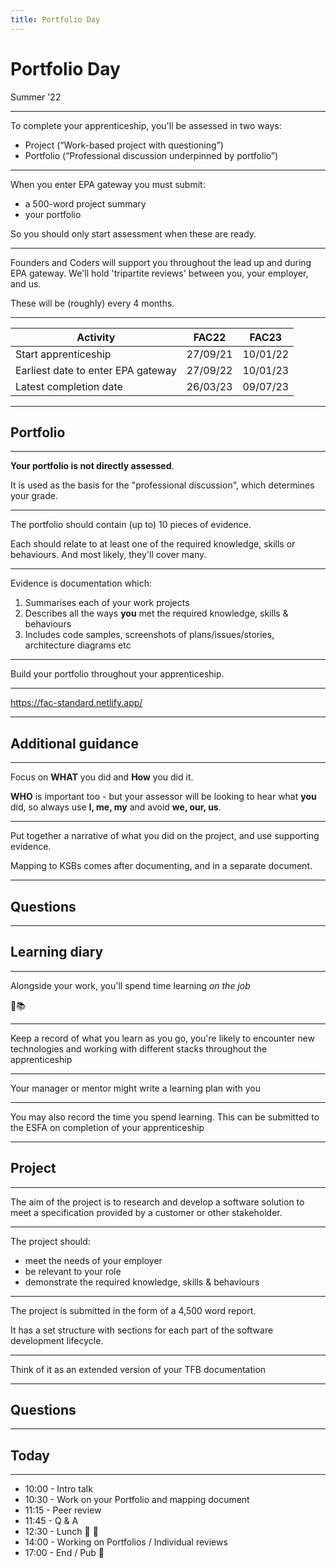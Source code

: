 ```yaml
---
title: Portfolio Day
---
```


# Portfolio Day

Summer '22

---

To complete your apprenticeship, you'll be assessed in two ways:

- Project (“Work-based project with questioning”)
- Portfolio (“Professional discussion underpinned by portfolio”)

---

When you enter EPA gateway you must submit:

- a 500-word project summary
- your portfolio

So you should only start assessment when these are ready.

---

Founders and Coders will support you throughout the lead up and during EPA gateway. We'll hold 'tripartite reviews' between you, your employer, and us.

These will be (roughly) every 4 months.

---

| Activity                           | FAC22    | FAC23    |
| ---------------------------------- | -------- | -------- |
| Start apprenticeship               | 27/09/21 | 10/01/22 |
| Earliest date to enter EPA gateway | 27/09/22 | 10/01/23 |
| Latest completion date             | 26/03/23 | 09/07/23 |

---

## Portfolio

---

**Your portfolio is not directly assessed**.

It is used as the basis for the "professional discussion", which determines your grade.

---

The portfolio should contain (up to) 10 pieces of evidence.

Each should relate to at least one of the required knowledge, skills or behaviours. And most likely, they'll cover many.

---

Evidence is documentation which:

1. Summarises each of your work projects
1. Describes all the ways **you** met the required knowledge, skills & behaviours
1. Includes code samples, screenshots of plans/issues/stories, architecture diagrams etc

---

Build your portfolio throughout your apprenticeship.

---

https://fac-standard.netlify.app/

---

## Additional guidance

---

Focus on **WHAT** you did and **How** you did it.

**WHO** is important too - but your assessor will be looking to hear what **you** did, so always use **I, me, my** and avoid **we, our, us**.

---

Put together a narrative of what you did on the project, and use supporting evidence.

Mapping to KSBs comes after documenting, and in a separate document.

---

## Questions

---

## Learning diary

---

Alongside your work, you'll spend time learning _on the job_

💼📚

---

Keep a record of what you learn as you go, you're likely to encounter new technologies and working with different stacks throughout the apprenticeship

---

Your manager or mentor might write a learning plan with you

---

You may also record the time you spend learning. This can be submitted to the ESFA on completion of your apprenticeship

---

## Project

---

The aim of the project is to research and develop a software solution to meet a specification provided by a customer or other stakeholder.

---

The project should:

- meet the needs of your employer
- be relevant to your role
- demonstrate the required knowledge, skills & behaviours

---

The project is submitted in the form of a 4,500 word report.

It has a set structure with sections for each part of the software development lifecycle.

---

Think of it as an extended version of your TFB documentation

---

## Questions

---

## Today

---

- 10:00 - Intro talk
- 10:30 - Work on your Portfolio and mapping document
- 11:15 - Peer review
- 11:45 - Q & A
- 12:30 - Lunch 🥗 🥙
- 14:00 - Working on Portfolios / Individual reviews
- 17:00 - End / Pub 🍻
